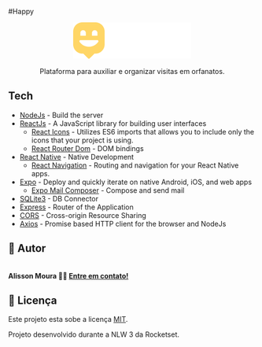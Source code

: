 #Happy

<p align="center">
  <img src="./.github/logo.png" />
</p>

<p align="center">
 Plataforma para auxiliar e organizar visitas em orfanatos. 
</p>

## Tech
- [NodeJs](https://nodejs.org/en/) - Build the server
- [ReactJs](https://reactjs.org) - A JavaScript library for building user interfaces
  - [React Icons](https://react-icons.github.io/react-icons/) - Utilizes ES6 imports that allows you to include only the icons that your project is using.
  - [React Router Dom](https://github.com/ReactTraining/react-router/tree/master/packages/react-router-dom) - DOM bindings
- [React Native](https://reactnative.dev) - Native Development
  - [React Navigation](https://reactnavigation.org/docs/getting-started/) - Routing and navigation for your React Native apps.
- [Expo](https://expo.io) - Deploy and quickly iterate on native Android, iOS, and web apps
  - [Expo Mail Composer](https://docs.expo.io/versions/latest/sdk/mail-composer/) - Compose and send mail 
- [SQLite3](https://www.sqlite.org) - DB Connector
- [Express](https://expressjs.com/) - Router of the Application
- [CORS](https://www.npmjs.com/package/cors) - Cross-origin Resource Sharing
- [Axios](https://github.com/axios/axios) - Promise based HTTP client for the browser and NodeJs


## 🦸 Autor

 <img style="border-radius: 50%;" src="https://avatars2.githubusercontent.com/u/48321754?s=460&u=9faab799c661b3f1227c25e0233a2f30b699218a&v=4" width="100px;" alt=""/><br />
<b>Alisson Moura 👋🏽 [Entre em contato!](https://www.linkedin.com/in/alisson-mo-moura/) </b>
 
## 📝 Licença

Este projeto esta sobe a licença [MIT](./LICENSE).

Projeto desenvolvido durante a NLW 3 da Rocketset.
